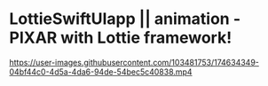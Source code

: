 # LottieSwiftUIapp || animation - PIXAR with Lottie framework!     
https://user-images.githubusercontent.com/103481753/174634349-04bf44c0-4d5a-4da6-94de-54bec5c40838.mp4


